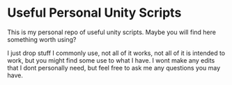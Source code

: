 # Useful Personal Unity Scripts
This is my personal repo of useful unity scripts. Maybe you will find here something worth using?

I just drop stuff I commonly use, not all of it works, not all of it is intended to work, but you might find some use to what I have. I wont make any edits that I dont personally need, but feel free to ask me any questions you may have.
